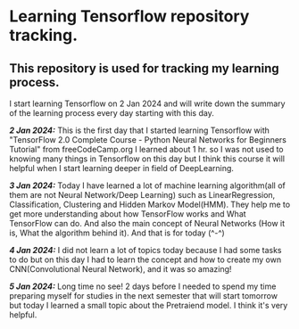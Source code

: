 # Learning Tensorflow repository tracking.
## This repository is used for tracking my learning process.
I start learning Tensorflow on 2 Jan 2024 and will write down the summary of the learning process every day starting with this day.

***2 Jan 2024:*** This is the first day that I started learning Tensorflow with "TensorFlow 2.0 Complete Course - Python Neural Networks for Beginners Tutorial" from freeCodeCamp.org I learned about 1 hr. so I was not used to knowing many things in Tensorflow on this day but I think this course it will helpful when I start learning deeper in field of DeepLearning.

***3 Jan 2024:*** Today I have learned a lot of machine learning algorithm(all of them are not Neural Network/Deep Learning) such as LinearRegression, Classification, Clustering and Hidden Markov Model(HMM). They help me to get more understanding about how TensorFlow works and What TensorFlow can do. And also the main concept of Neural Networks (How it is, What the algorithm behind it). And that is for today (^-^)

***4 Jan 2024:*** I did not learn a lot of topics today because I had some tasks to do but on this day I had to learn the concept and how to create my own CNN(Convolutional Neural Network), and it was so amazing!

***5 Jan 2024:*** Long time no see! 2 days before I needed to spend my time preparing myself for studies in the next semester that will start tomorrow but today I learned a small topic about the Pretraiend model. I think it's very helpful.